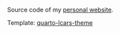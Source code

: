 Source code of my [personal website](https://hugocarvalho.mat.br/).

Template: [quarto-lcars-theme](https://github.com/mccarthy-m-g/quarto-lcars-theme)

